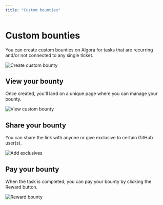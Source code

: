 ```yaml
---
title: "Custom bounties"
---
```


# Custom bounties

You can create custom bounties on Algora for tasks that are recurring and/or not connected to any single ticket.

![Create custom bounty](/images/docs/create-custom-bounty.png)

## View your bounty

Once created, you'll land on a unique page where you can manage your bounty.

![View custom bounty](/images/docs/view-custom-bounty.png)

## Share your bounty

You can share the link with anyone or give exclusive to certain GitHub user(s).

![Add exclusives](/images/docs/add-exclusive.png)

## Pay your bounty

When the task is completed, you can pay your bounty by clicking the Reward button.

![Reward bounty](/images/docs/reward-bounty.png)
